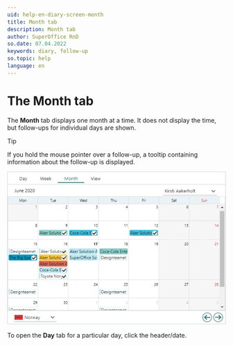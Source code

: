 ```yaml
---
uid: help-en-diary-screen-month
title: Month tab
description: Month tab
author: SuperOffice RnD
so.date: 07.04.2022
keywords: diary, follow-up
so.topic: help
language: en
---
```


# The Month tab

The **Month** tab displays one month at a time. It does not display the time, but follow-ups for individual days are shown.

> [!TIP]
> If you hold the mouse pointer over a follow-up, a tooltip containing information about the follow-up is displayed.

![Diary screen, the Month tab -screenshot][img1]

To open the **Day** tab for a particular day, click the header/date.

<!-- Referenced links -->

<!-- Referenced images -->
[img1]: media/month-plan.bmp
